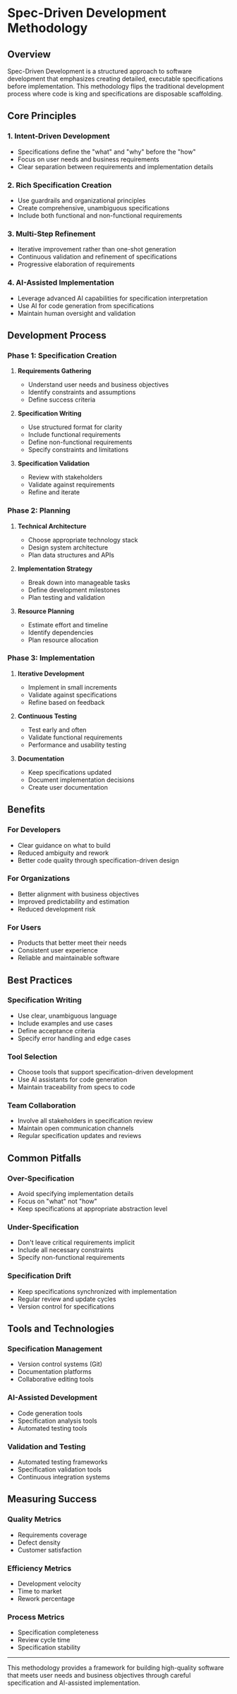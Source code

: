 # Spec-Driven Development Methodology

## Overview

Spec-Driven Development is a structured approach to software development that emphasizes creating detailed, executable specifications before implementation. This methodology flips the traditional development process where code is king and specifications are disposable scaffolding.

## Core Principles

### 1. Intent-Driven Development
- Specifications define the "what" and "why" before the "how"
- Focus on user needs and business requirements
- Clear separation between requirements and implementation details

### 2. Rich Specification Creation
- Use guardrails and organizational principles
- Create comprehensive, unambiguous specifications
- Include both functional and non-functional requirements

### 3. Multi-Step Refinement
- Iterative improvement rather than one-shot generation
- Continuous validation and refinement of specifications
- Progressive elaboration of requirements

### 4. AI-Assisted Implementation
- Leverage advanced AI capabilities for specification interpretation
- Use AI for code generation from specifications
- Maintain human oversight and validation

## Development Process

### Phase 1: Specification Creation
1. **Requirements Gathering**
   - Understand user needs and business objectives
   - Identify constraints and assumptions
   - Define success criteria

2. **Specification Writing**
   - Use structured format for clarity
   - Include functional requirements
   - Define non-functional requirements
   - Specify constraints and limitations

3. **Specification Validation**
   - Review with stakeholders
   - Validate against requirements
   - Refine and iterate

### Phase 2: Planning
1. **Technical Architecture**
   - Choose appropriate technology stack
   - Design system architecture
   - Plan data structures and APIs

2. **Implementation Strategy**
   - Break down into manageable tasks
   - Define development milestones
   - Plan testing and validation

3. **Resource Planning**
   - Estimate effort and timeline
   - Identify dependencies
   - Plan resource allocation

### Phase 3: Implementation
1. **Iterative Development**
   - Implement in small increments
   - Validate against specifications
   - Refine based on feedback

2. **Continuous Testing**
   - Test early and often
   - Validate functional requirements
   - Performance and usability testing

3. **Documentation**
   - Keep specifications updated
   - Document implementation decisions
   - Create user documentation

## Benefits

### For Developers
- Clear guidance on what to build
- Reduced ambiguity and rework
- Better code quality through specification-driven design

### For Organizations
- Better alignment with business objectives
- Improved predictability and estimation
- Reduced development risk

### For Users
- Products that better meet their needs
- Consistent user experience
- Reliable and maintainable software

## Best Practices

### Specification Writing
- Use clear, unambiguous language
- Include examples and use cases
- Define acceptance criteria
- Specify error handling and edge cases

### Tool Selection
- Choose tools that support specification-driven development
- Use AI assistants for code generation
- Maintain traceability from specs to code

### Team Collaboration
- Involve all stakeholders in specification review
- Maintain open communication channels
- Regular specification updates and reviews

## Common Pitfalls

### Over-Specification
- Avoid specifying implementation details
- Focus on "what" not "how"
- Keep specifications at appropriate abstraction level

### Under-Specification
- Don't leave critical requirements implicit
- Include all necessary constraints
- Specify non-functional requirements

### Specification Drift
- Keep specifications synchronized with implementation
- Regular review and update cycles
- Version control for specifications

## Tools and Technologies

### Specification Management
- Version control systems (Git)
- Documentation platforms
- Collaborative editing tools

### AI-Assisted Development
- Code generation tools
- Specification analysis tools
- Automated testing tools

### Validation and Testing
- Automated testing frameworks
- Specification validation tools
- Continuous integration systems

## Measuring Success

### Quality Metrics
- Requirements coverage
- Defect density
- Customer satisfaction

### Efficiency Metrics
- Development velocity
- Time to market
- Rework percentage

### Process Metrics
- Specification completeness
- Review cycle time
- Specification stability

---

This methodology provides a framework for building high-quality software that meets user needs and business objectives through careful specification and AI-assisted implementation.
